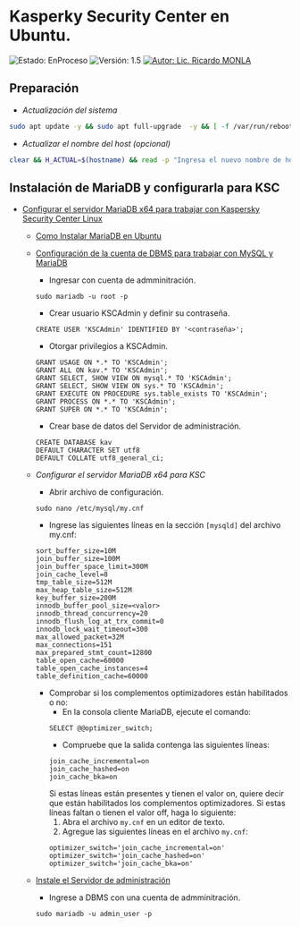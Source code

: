 # Kasperky Security Center en Ubuntu.
![Estado: EnProceso](https://img.shields.io/badge/Estado-EnProceso-brightgreen)
![Versión: 1.5](https://img.shields.io/badge/Versión-1.5-blue)
[![Autor: Lic. Ricardo MONLA](https://img.shields.io/badge/Autor-Lic.%20Ricardo%20MONLA-orange)](mailto:rmonla@frlr.utn.edu.ar)

## Preparación
- *Actualización del sistema*
```bash
sudo apt update -y && sudo apt full-upgrade  -y && [ -f /var/run/reboot-required ] && sudo reboot -f
```

- *Actualizar el nombre del host (opcional)*
```bash
clear && H_ACTUAL=$(hostname) && read -p "Ingresa el nuevo nombre de host: " H_NUEVO && sudo sed -i "s/$H_ACTUAL/$H_NUEVO/g" /etc/hosts /etc/hostname && sudo reboot
```
## Instalación de MariaDB y configurarla para KSC
- [Configurar el servidor MariaDB x64 para trabajar con Kaspersky Security Center Linux](https://support.kaspersky.com/ksclinux/14.2/es-MX/210277.htm)
    
  + [Como Instalar MariaDB en Ubuntu](https://github.com/rmonla/rmLIBs/tree/master/cmdLinux/servers/MariaDB)

  + [Configuración de la cuenta de DBMS para trabajar con MySQL y MariaDB](https://support.kaspersky.com/ksclinux/14.2/es-MX/240816.htm)
    * Ingresar con cuenta de admminitración.
    ```
    sudo mariadb -u root -p
    ```
    * Crear usuario KSCAdmin y definir su contraseña.
    ```
    CREATE USER 'KSCAdmin' IDENTIFIED BY '<contraseña>';
    ```
    * Otorgar privilegios a KSCAdmin.
    ```
    GRANT USAGE ON *.* TO 'KSCAdmin';
    GRANT ALL ON kav.* TO 'KSCAdmin';
    GRANT SELECT, SHOW VIEW ON mysql.* TO 'KSCAdmin';
    GRANT SELECT, SHOW VIEW ON sys.* TO 'KSCAdmin';
    GRANT EXECUTE ON PROCEDURE sys.table_exists TO 'KSCAdmin';
    GRANT PROCESS ON *.* TO 'KSCAdmin';
    GRANT SUPER ON *.* TO 'KSCAdmin';
    ```
    * Crear base de datos del Servidor de administración.
    ```
    CREATE DATABASE kav
    DEFAULT CHARACTER SET utf8
    DEFAULT COLLATE utf8_general_ci;
    ```
  + *Configurar el servidor MariaDB x64 para KSC*
    * Abrir archivo de configuración. 
    ```
    sudo nano /etc/mysql/my.cnf
    ```
    * Ingrese las siguientes líneas en la sección `[mysqld]` del archivo my.cnf: 
    ```
    sort_buffer_size=10M    
    join_buffer_size=100M    
    join_buffer_space_limit=300M    
    join_cache_level=8    
    tmp_table_size=512M    
    max_heap_table_size=512M    
    key_buffer_size=200M    
    innodb_buffer_pool_size=<valor>    
    innodb_thread_concurrency=20    
    innodb_flush_log_at_trx_commit=0    
    innodb_lock_wait_timeout=300    
    max_allowed_packet=32M    
    max_connections=151    
    max_prepared_stmt_count=12800    
    table_open_cache=60000    
    table_open_cache_instances=4    
    table_definition_cache=60000
    ```
    * Comprobar si los complementos optimizadores están habilitados o no:
      - En la consola cliente MariaDB, ejecute el comando:
      ```
      SELECT @@optimizer_switch;
      ```
      - Compruebe que la salida contenga las siguientes líneas:
      ```
      join_cache_incremental=on
      join_cache_hashed=on
      join_cache_bka=on
      ```
      Si estas líneas están presentes y tienen el valor on, quiere decir que están habilitados los complementos optimizadores.
      Si estas líneas faltan o tienen el valor off, haga lo siguiente:
      1. Abra el archivo `my.cnf` en un editor de texto.
      2. Agregue las siguientes líneas en el archivo `my.cnf`:
        ```
        optimizer_switch='join_cache_incremental=on'
        optimizer_switch='join_cache_hashed=on'
        optimizer_switch='join_cache_bka=on'
        ```
   
  + [Instale el Servidor de administración](https://support.kaspersky.com/ksclinux/14.2/es-MX/166764.htm)
    * Ingrese a DBMS con una cuenta de admminitración.
    ```
    sudo mariadb -u admin_user -p
    ```
